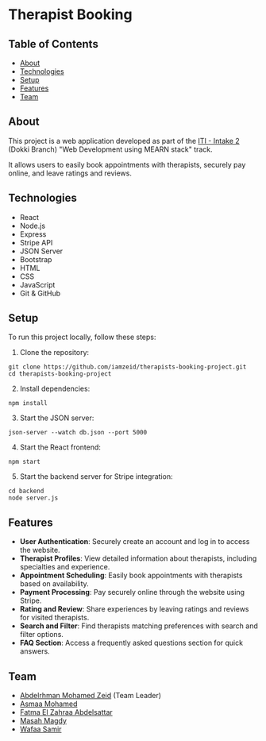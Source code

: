 # Therapist Booking

## Table of Contents
- [About](#about)
- [Technologies](#technologies)
- [Setup](#setup)
- [Features](#features)
- [Team](#team)

## About
This project is a web application developed as part of the [ITI - Intake 2](https://iti.gov.eg) (Dokki Branch) "Web Development using MEARN stack" track.

It allows users to easily book appointments with therapists, securely pay online, and leave ratings and reviews.

## Technologies
- React
- Node.js
- Express
- Stripe API
- JSON Server
- Bootstrap
- HTML
- CSS
- JavaScript
- Git & GitHub

## Setup
To run this project locally, follow these steps:
1. Clone the repository:
```
git clone https://github.com/iamzeid/therapists-booking-project.git
cd therapists-booking-project
```
2. Install dependencies:
```
npm install
```
3. Start the JSON server:
```
json-server --watch db.json --port 5000
```
4. Start the React frontend:
```
npm start
```
5. Start the backend server for Stripe integration:
```
cd backend
node server.js
```

## Features
- **User Authentication**: Securely create an account and log in to access the website.
- **Therapist Profiles**: View detailed information about therapists, including specialties and experience.
- **Appointment Scheduling**: Easily book appointments with therapists based on availability.
- **Payment Processing**: Pay securely online through the website using Stripe.
- **Rating and Review**: Share experiences by leaving ratings and reviews for visited therapists.
- **Search and Filter**: Find therapists matching preferences with search and filter options.
- **FAQ Section**: Access a frequently asked questions section for quick answers.

## Team
- [Abdelrhman Mohamed Zeid](https://github.com/iamzeid) (Team Leader)
- [Asmaa Mohamed](https://github.com/elsobahy)
- [Fatma El Zahraa Abdelsattar](https://github.com/FatmaElzahraa8)
- [Masah Magdy](https://github.com/MasahAlmahdi)
- [Wafaa Samir](https://github.com/wafaasamir)
